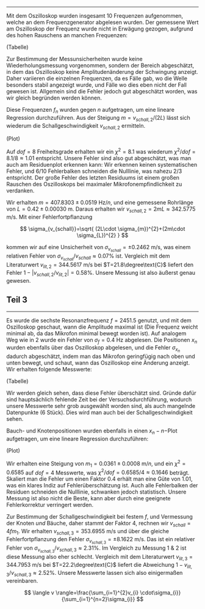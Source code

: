 ***

Mit dem Oszilloskop wurden insgesamt 10 Frequenzen aufgenommen, welche an dem Frequenzgenerator abgelesen wurden. Der gemessene Wert am Oszilloskop der Frequenz wurde nicht in Erwägung gezogen, aufgrund des hohen Rauschens an manchen Frequenzen:

(Tabelle)

Zur Bestimmung der Messunsicherheiten wurde keine Wiederholungsmessung vorgenommen, sondern der Bereich abgeschätzt, in dem das Oszilloskop keine Amplitudenänderung der Schwingung anzeigt. Daher variieren die einzelnen Frequenzen, da es Fälle gab, wo die Welle besonders stabil angezeigt wurde, und Fälle wo dies eben nicht der Fall gewesen ist. Allgemein sind die Fehler jedoch gut abgeschätzt worden, was wir gleich begründen werden können.

Diese Frequenzen $f_{n}$ wurden gegen $n$ aufgetragen, um eine lineare Regression durchzuführen. Aus der Steigung $m= v_{schall,2} /(2L)$ lässt sich wiederum die Schallgeschwindigkeit $v_{schall,2}$ ermitteln. 

(Plot)

Auf $dof=8$ Freiheitsgrade erhalten wir ein $\chi^{2}=8.1$ was wiederum $\chi^{2} /dof= 8.1 /8 \approx 1.01$ entspricht. Unsere Fehler sind also gut abgeschätzt, was man auch am Residuenplot erkennen kann: Wir erkennen keinen systematischen Fehler, und 6/10 Fehlerbalken schneiden die Nulllinie, was nahezu 2/3 entspricht. Der große Fehler des letzten Residuums ist einem großen Rauschen des Oszilloskops bei maximaler Mikrofonempfindlichkeit zu verdanken.

Wir erhalten $m=407.8303\pm 0.0519\text{ Hz/}n$, und eine gemessene Rohrlänge von $L=0.42\pm 0.00030\text{ m}$. Daraus erhalten wir $v_{schall,2}=2mL \approx 342.5775\text{ m/s}$. Mit einer Fehlerfortpflanzung

$$
\sigma_{v_{schall}}=\sqrt{ (2L\cdot \sigma_{m})^{2}+(2m\cdot \sigma_{L})^{2} }
$$

kommen wir auf eine Unsicherheit von $\sigma_{v_{schall}}=\pm 0.2462\text{ m/s}$, was einem relativen Fehler von $\sigma_{v_{schall}} /v_{schall}\approx 0.07\%$ ist. Vergleich mit dem Literaturwert $v_{lit,2}=344.5617\text{ m/s}$ bei $T=21.8\degree\text{C}$ liefert den Fehler $1-|v_{schall,2} /v_{lit,2}|=0.58\%$. Unsere Messung ist also äußerst genau gewesen.

## Teil 3
***

Es wurde die sechste Resonanzfrequenz $f=2451.5$ genutzt, und mit dem Oszilloskop geschaut, wann die Amplitude maximal ist (Die Frequenz weicht minimal ab, da das Mikrofon minimal bewegt worden ist). Auf analogem Weg wie in 2 wurde ein Fehler von $\sigma_{f}=0.4\text{ Hz}$ abgelesen. Die Positionen $x_{n}$ wurden ebenfalls über das Oszilloskop abgelesen, und die Fehler $\sigma_{x_{n}}$ dadurch abgeschätzt, indem man das Mikrofon geringfügig nach oben und unten bewegt, und schaut, wann das Oszilloskop eine Änderung anzeigt. Wir erhalten folgende Messwerte:

(Tabelle)

Wir werden gleich sehen, dass diese Fehler überschätzt sind. Gründe dafür sind hauptsächlich fehlende Zeit bei der Versuchsdurchführung, wodurch unsere Messwerte sehr grob ausgewählt worden sind, als auch mangelnde Datenpunkte (6 Stück). Dies wird man auch bei der Schallgeschwindigkeit sehen. 

Bauch- und Knotenpositionen wurden ebenfalls in einen $x_{n}-n-$Plot aufgetragen, um eine lineare Regression durchzuführen:

(Plot)

Wir erhalten eine Steigung von $m_{1}=0.0361\pm 0.0008\text{ m/}n$, und ein $\chi^{2}=0.6585$ auf $dof=4$ Messwerte, was $\chi^{2} /dof=0.6585 /4\approx 0.1646$ beträgt. Skaliert man die Fehler um einen Faktor $0.4$ erhält man eine Güte von 1.01, was ein klares Indiz auf Fehlerüberschätzung ist. Auch alle Fehlerbalken der Residuen schneiden die Nulllinie, schwanken jedoch statistisch. Unsere Messung ist also nicht die Beste, kann aber durch eine geeignete Fehlerkorrektur verringert werden.

Zur Bestimmung der Schallgeschwindigkeit bei festem $f$, und Vermessung der Knoten *und* Bäuche, daher stammt der Faktor 4, rechnen wir $v_{schall}=4fm_{1}$. Wir erhalten $v_{schall,3}=353.6955\text{ m/s}$ und über die gleiche Fehlerfortpflanzung den Fehler $\sigma_{v_{schall,3}}=\pm 8.1622\text{ m/s}$. Das ist ein relativer Fehler von $\sigma_{v_{schall,3}} /v_{schall,3} \approx 2.31\%$. Im Vergleich zu Messung 1 & 2 ist diese Messung also eher schlecht. Vergleich mit dem Literaturwert $v_{lit,3}=344.7953\text{ m/s}$ bei $T=22.2\degree\text{C}$ liefert die Abweichung $1- v_{lit,3} /v_{schall,3}\approx 2.52\%$. Unsere Messwerte lassen sich also einigermaßen vereinbaren.

$$
\langle v \rangle=\frac{\sum_{i=1}^{2}v_{i} \cdot\sigma_{i}}{\sum_{i=1}^{n=2}\sigma_{i}}
$$
